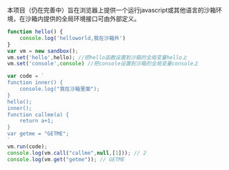 本项目（仍在完善中）旨在浏览器上提供一个运行javascript或其他语言的沙箱环境，在沙箱内提供的全局环境接口可由外部定义。

```javascript
function hello() {
    console.log('helloworld,我在沙箱外')
}
var vm = new sandbox();
vm.set('hello',hello); //把hello函数设置到沙箱的全局变量hello上
vm.set('console',console) //把console设置到沙箱的全局变量console上

var code = `
function inner() {
    console.log("我在沙箱里面");
}
hello();
inner();
function callme(a) {
    return a+1;
}
var getme = "GETME";
`
vm.run(code);
console.log(vm.call("callme",null,[1])); // 2
console.log(vm.get("getme")); // GETME
```